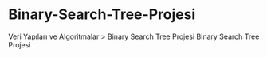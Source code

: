 # Binary-Search-Tree-Projesi
Veri Yapıları ve Algoritmalar > Binary Search Tree Projesi  Binary Search Tree Projesi

